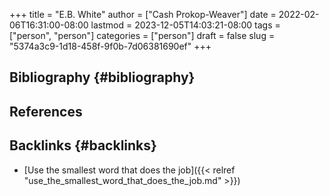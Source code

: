 +++
title = "E.B. White"
author = ["Cash Prokop-Weaver"]
date = 2022-02-06T16:31:00-08:00
lastmod = 2023-12-05T14:03:21-08:00
tags = ["person", "person"]
categories = ["person"]
draft = false
slug = "5374a3c9-1d18-458f-9f0b-7d06381690ef"
+++

## Bibliography {#bibliography}

## References

<style>.csl-entry{text-indent: -1.5em; margin-left: 1.5em;}</style><div class="csl-bib-body">
</div>


## Backlinks {#backlinks}

-   [Use the smallest word that does the job]({{< relref "use_the_smallest_word_that_does_the_job.md" >}})
